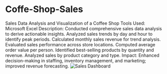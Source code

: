 # Coffe-Shop-Sales
Sales Data Analysis and Visualization of a Coffee Shop
Tools Used: Microsoft Excel
Description: Conducted comprehensive sales data analysis to derive actionable insights.
Analyzed sales trends by day and hour to identify peak periods.
Calculated monthly sales revenue for trend analysis.
Evaluated sales performance across store locations.
Computed average order value per person.
Identified best-selling products by quantity and revenue.
Analyzed sales by product category and type.
Impact: Enhanced decision-making in staffing, inventory management, and marketing; improved revenue forecasting.
![Sales Dashboard](https://github.com/user-attachments/assets/843c67c9-7ff0-4c95-aed4-db2b7d868d1c)
